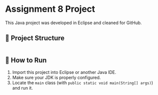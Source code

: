 # Assignment 8 Project

This Java project was developed in Eclipse and cleaned for GitHub.

## 📁 Project Structure
```
```

## 🚀 How to Run
1. Import this project into Eclipse or another Java IDE.
2. Make sure your JDK is properly configured.
3. Locate the `main` class (with `public static void main(String[] args)`) and run it.
